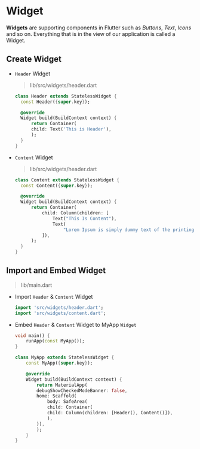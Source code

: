 # Widget

**Widgets** are supporting components in Flutter such as _Buttons_, _Text_, _Icons_ and so on. Everything that is in the view of our application is called a Widget.

## Create Widget

- `Header` Widget

  > lib/src/widgets/header.dart

  ```dart
  class Header extends StatelessWidget {
    const Header({super.key});

    @override
    Widget build(BuildContext context) {
        return Container(
        child: Text('This is Header'),
        );
    }
  }
  ```

- `Content` Widget

  > lib/src/widgets/header.dart

  ```dart
  class Content extends StatelessWidget {
    const Content({super.key});

    @override
    Widget build(BuildContext context) {
        return Container(
            child: Column(children: [
                Text("This Is Content"),
                Text(
                    "Lorem Ipsum is simply dummy text of the printing and typesetting industry.")
            ]),
        );
    }
  }
  ```

## Import and Embed Widget

> lib/main.dart

- Import `Header` & `Content` Widget

  ```dart
  import 'src/widgets/header.dart';
  import 'src/widgets/content.dart';
  ```

- Embed `Header` & `Content` Widget to MyApp `Widget`

  ```dart
  void main() {
      runApp(const MyApp());
  }

  class MyApp extends StatelessWidget {
      const MyApp({super.key});

      @override
      Widget build(BuildContext context) {
          return MaterialApp(
          debugShowCheckedModeBanner: false,
          home: Scaffold(
              body: SafeArea(
              child: Container(
              child: Column(children: [Header(), Content()]),
              ),
          )),
          );
      }
  }
  ```
